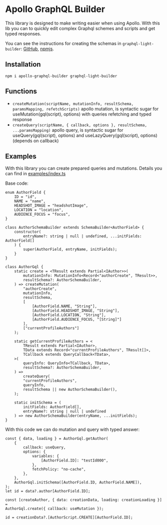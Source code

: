 # Apollo GraphQL Builder

This library is designed to make writing easier when using Apollo.
With this lib you can to quickly edit complex Graphql schemes and scripts and get typed responses.

You can see the instructions for creating the schemas in `graphql-light-builder`: [GitHub](https://github.com/scala-12/graphql-builder/tree/main/ts-graphql-light-builder), [npmjs](https://www.npmjs.com/package/graphql-light-builder).

## Installation

    npm i apollo-graphql-builder graphql-light-builder

## Functions

- `createMutation(scriptName, mutationInfo, resultSchema, paramsMapping, refetchScripts)` apollo mutation, is syntactic sugar for useMutation(gql(script), options) with queries refetching and typed response
- `createQuery(scriptName, { callback, options }, resultSchema, ...paramsMapping)` apollo query, is syntactic sugar for useQuery(gql(script), options) and useLazyQuery(gql(script), options) (depends on callback)

## Examples

With this library you can create prepared queries and mutations.
Details you can find in [examples/index.ts](https://github.com/scala-12/ts-apollo-graphql-builder/tree/main/examples)

Base code:

    enum AuthorField {
        ID = "id",
        NAME = "name",
        HEADSHOT_IMAGE = "headshotImage",
        LOCATION = "location",
        AUDIENCE_FOCUS = "focus",
    }

    class AuthorSchemaBuilder extends SchemaBuilder<AuthorField> {
        constructor(
            entryName?: string | null | undefined, ...initFields: AuthorField[]
        ) {
            super(AuthorField, entryName, initFields);
        }
    }

    class AuthorGql {
        static create = <TResult extends Partial<IAuthor>>(
            mutationInfo: MutationInfo<Record<"authorCreate", TResult>>,
            resultSchema?: AuthorSchemaBuilder,
        ) => createMutation(
            "authorCreate",
            mutationInfo,
            resultSchema,
            [
                [AuthorField.NAME, "String"],
                [AuthorField.HEADSHOT_IMAGE, "String"],
                [AuthorField.LOCATION, "String"],
                [AuthorField.AUDIENCE_FOCUS, "[String]"]
            ],
            ["currentProfileAuthors"]
        );

        static getCurrentProfileAuthors = <
            TResult extends Partial<IAuthor>,
            TData extends Record<"currentProfileAuthors", TResult[]>,
            TCallback extends QueryCallback<TData>,
        >(
            queryInfo: QueryInfo<TCallback, TData>,
            resultSchema?: AuthorSchemaBuilder,
        ) =>
            createQuery(
            "currentProfileAuthors",
            queryInfo,
            resultSchema || new AuthorSchemaBuilder(),
        );

        static initSchema = (
            initFields: AuthorField[],
            entryName?: string | null | undefined
        ) => new AuthorSchemaBuilder(entryName, ...initFields);
    }

With this code we can do mutation and query with typed answer:

    const { data, loading } = AuthorGql.getAuthor(
        {
            callback: useQuery,
            options: {
                variables: {
                    [AuthorField.ID]: "testId000",
                },
                fetchPolicy: "no-cache",
            },
        },
        AuthorGql.initSchema([AuthorField.ID, AuthorField.NAME]),
    );
    let id = data?.author[AuthorField.ID];

    const [createAuthor, { data: creationData, loading: creationLoading }] =
    AuthorGql.create({ callback: useMutation });
    
    id = creationData?.[AuthorScript.CREATE][AuthorField.ID];
